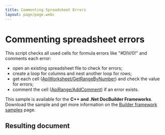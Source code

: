 ```yaml
---
title: Commenting Spreadsheet Errors
layout: page/page.webc
---
```

# [](/docbuilder/buildersamples/)Commenting spreadsheet errors

This script checks all used cells for formula errors like "#DIV/0!" and comments each error:

* open an existing spreadsheet file to check for errors;
* create a loop for columns and nest another loop for rows;
* get each cell ([ApiWorksheet/GetRangeByNumber](/docbuilder/spreadsheetapi/apiworksheet/getrangebynumber)) and check the value for errors;
* comment the cell ([ApiRange/AddComment](/docbuilder/spreadsheetapi/apirange/addcomment)) if an error exists.

This sample is available for the **C++ and .Net DocBuilder Frameworks**.\
Download the sample and get more information on the [Builder framework samples](/docbuilder/builderframeworksamples) page.

## Resulting document
